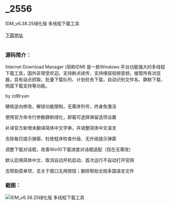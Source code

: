 # _2556
IDM_v6.38.25绿化版 多线程下载工具
<br/></br>
[下载地址](https://www.uuid2.com/2556.html "下载地址")
<br/></br>
<h3>源码简介：</h3>
<p>Internet Download Manager (简称IDM) 是一款Windows 平台功能强大的多线程下载工具，国外非常受欢迎。支持断点续传，支持嗅探视频音频，接管所有浏览器，具有站点抓取、批量下载队列、计划任务下载，自动识别文件名、静默下载、网盘下载支持等功能。<p>
<p>by zdBryan<p>
<p>硬核逆向修改，解锁功能限制，无需序列号，终身免激活<p>
<p>使用官方命令行参数静默绿化，卸载可选择保留选项设置<p>
<p>补译官方新增未翻译简体中文字串，并调整简体中文语言<p>
<p>去除每日提示弹窗、杜绝程序检查升级、无升级提示弹窗<p>
<p>调整下载对话框，改善Win10下载进度对话框适配（现在无需改）<p>
<p>默认启用简体中文、取消自动开机启动、首次运行不自动打开官网<p>
<p>去帮助菜单项，去关于窗口无用按钮；删除帮助文档多国语言文件<p>
<h3>截图：</h3>
<img src="https://www.uuid2.com/wp-content/uploads/img/202201/a9d7d0f219.png" alt="IDM_v6.38.25绿化版 多线程下载工具">
